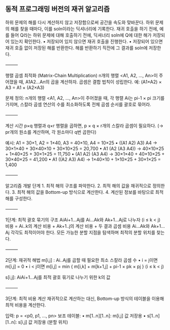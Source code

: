 ## 동적 프로그래밍 버전의 재귀 알고리즘
하위 문제의 해를 다시 계산하지 않고 저장함으로써 공간을 속도와 맞바꾼다.
하위 문제의 해를 찾을 때마다, 이를 soln이라는 딕셔너리에 기록한다.
	재귀 호출을 하기 전에, 예를 들어 Q라는 하위 문제에 대해 호출하기 전에, 딕셔너리 soln에 Q에 대한 해가 저장되어 있는지 확인한다.
	•	저장되어 있지 않으면 재귀 호출을 진행한다.
	•	저장되어 있으면 재귀 호출 없이 저장된 해를 반환한다.
	해를 반환하기 직전에 그 결과를 soln에 저장한다.

⸻

행렬 곱셈 최적화 (Matrix-Chain Multiplication)
n개의 행렬 <A1, A2, …, An>이 주어졌을 때,
A1A2…An의 곱을 계산하자.
곱셈은 결합 법칙이 성립한다.
예: (A1×A2) × A3 = A1 × (A2×A3)

문제 정의:
n개의 행렬 <A1, A2, …, An>이 주어졌을 때,
각 행렬 Ai는 pi-1 × pi 크기를 가지며,
스칼라 곱셈 연산의 수를 최소화하도록 전체 곱셈 순서를 괄호로 묶어라.

⸻

계산 시간
p×q 행렬과 q×r 행렬을 곱하면,
p × q × r개의 스칼라 곱셈이 필요하다.
(→ pr개의 원소를 계산하며, 각 원소마다 q번 곱한다)

예시:
A1 = 30×1, A2 = 1×40, A3 = 40×10, A4 = 10×25
	•	((A1 A2) A3) A4
→ 30×1×40 + 30×40×10 + 30×10×25 = 20,700
	•	A1 (A2 (A3 A4))
→ 40×10×25 + 1×40×25 + 30×1×25 = 11,750
	•	(A1 A2) (A3 A4)
→ 30×1×40 + 40×10×25 + 30×40×25 = 41,200
	•	A1 ((A2 A3) A4)
→ 1×40×10 + 1×10×25 + 30×1×25 = 1,400

⸻

알고리즘 개발 단계
	1.	최적 해의 구조를 파악한다.
	2.	최적 해의 값을 재귀적으로 정의한다.
	3.	최적 해의 값을 Bottom-up 방식으로 계산한다.
	4.	계산된 정보를 바탕으로 최적 해를 구성한다.

⸻

1단계: 최적 괄호 묶기의 구조
AiAi+1…Aj를 Ai…Ak와 Ak+1…Aj로 나누자 (i ≤ k < j)
비용 = Ai..k의 계산 비용 + Ak+1..j의 계산 비용 + 두 결과 곱셈 비용
Ai…Ak와 Ak+1…Aj 각각도 최적이어야 한다.
모든 가능한 분할 지점을 탐색하며 최적의 분할 위치를 찾는다.

⸻

2단계: 재귀적 해법
m[i,j] : Ai..Aj를 곱할 때 필요한 최소 스칼라 곱셈 수
	•	i = j이면 m[i,j] = 0
	•	i < j이면
m[i,j] = min { m[i,k] + m[k+1,j] + pi-1 × pk × pj } (i ≤ k < j)

s[i,j]: AiAi+1…Aj를 최적 괄호 묶기로 나누기 위한 k의 값

⸻

3단계: 최적 비용 계산
재귀적으로 계산하는 대신,
Bottom-up 방식의 테이블을 이용해 최적 비용을 계산한다.

입력: p = <p0, p1, …, pn>
보조 테이블:
	•	m[1..n][1..n]: m[i,j] 값 저장용
	•	s[1..n][1..n]: s[i,j] 값 저장용 (분할 위치)